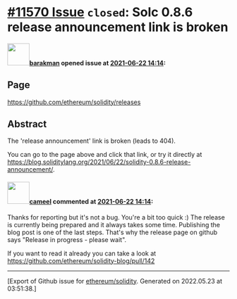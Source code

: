 # [\#11570 Issue](https://github.com/ethereum/solidity/issues/11570) `closed`: Solc 0.8.6 release announcement link is broken

#### <img src="https://avatars.githubusercontent.com/u/7003246?v=4" width="50">[barakman](https://github.com/barakman) opened issue at [2021-06-22 14:14](https://github.com/ethereum/solidity/issues/11570):

## Page

https://github.com/ethereum/solidity/releases

## Abstract

The 'release announcement' link is broken (leads to 404).

You can go to the page above and click that link, or try it directly at https://blog.soliditylang.org/2021/06/22/solidity-0.8.6-release-announcement/.

#### <img src="https://avatars.githubusercontent.com/u/137030?v=4" width="50">[cameel](https://github.com/cameel) commented at [2021-06-22 14:14](https://github.com/ethereum/solidity/issues/11570#issuecomment-866025010):

Thanks for reporting but it's not a bug. You're a bit too quick :) The release is currently being prepared and it always takes some time. Publishing the blog post is one of the last steps. That's why the release page on github says "Release in progress - please wait".

If you want to read it already you can take a look at https://github.com/ethereum/solidity-blog/pull/142


-------------------------------------------------------------------------------



[Export of Github issue for [ethereum/solidity](https://github.com/ethereum/solidity). Generated on 2022.05.23 at 03:51:38.]
